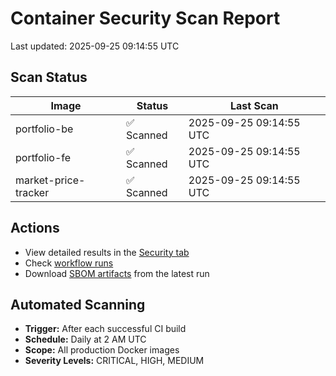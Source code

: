 # Container Security Scan Report

Last updated: 2025-09-25 09:14:55 UTC

## Scan Status

| Image | Status | Last Scan |
|-------|--------|-----------|
| portfolio-be | ✅ Scanned | 2025-09-25 09:14:55 UTC |
| portfolio-fe | ✅ Scanned | 2025-09-25 09:14:55 UTC |
| market-price-tracker | ✅ Scanned | 2025-09-25 09:14:55 UTC |

## Actions

- View detailed results in the [Security tab](https://github.com/ktenman/portfolio/security/code-scanning)
- Check [workflow runs](https://github.com/ktenman/portfolio/actions/workflows/trivy-scan.yml)
- Download [SBOM artifacts](https://github.com/ktenman/portfolio/actions/workflows/trivy-scan.yml) from the latest run

## Automated Scanning

- **Trigger:** After each successful CI build
- **Schedule:** Daily at 2 AM UTC
- **Scope:** All production Docker images
- **Severity Levels:** CRITICAL, HIGH, MEDIUM

